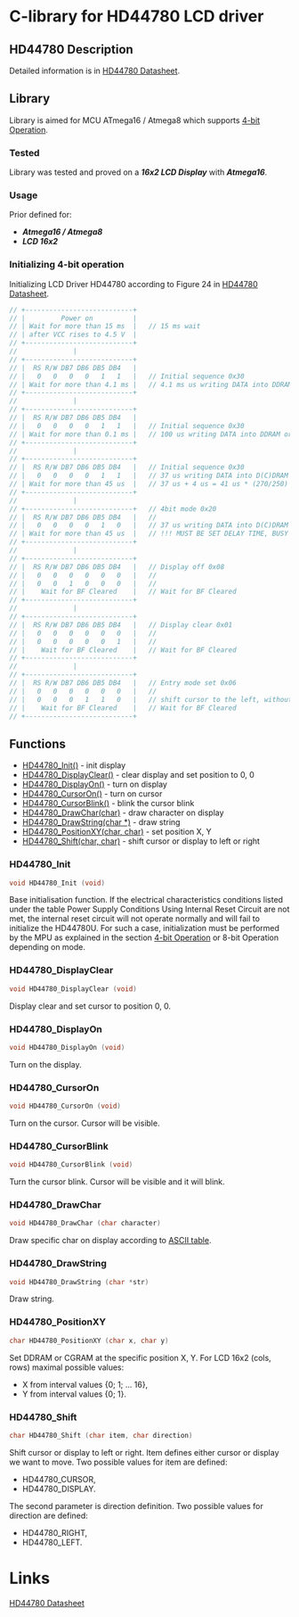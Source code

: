 # C-library for HD44780 LCD driver

## HD44780 Description
Detailed information is in [HD44780 Datasheet](https://www.sparkfun.com/datasheets/LCD/HD44780.pdf).

## Library
Library is aimed for MCU ATmega16 / Atmega8 which supports [4-bit Operation](#initializing-4-bit-operation).

### Tested
Library was tested and proved on a **_16x2 LCD Display_** with **_Atmega16_**.

### Usage
Prior defined for:
- **_Atmega16 / Atmega8_**
- **_LCD 16x2_**

### Initializing 4-bit operation

Initializing LCD Driver HD44780 according to Figure 24 in [HD44780 Datasheet](https://www.sparkfun.com/datasheets/LCD/HD44780.pdf).
 ```c
// +---------------------------+
// |         Power on          |
// | Wait for more than 15 ms  |   // 15 ms wait
// | after VCC rises to 4.5 V  |
// +---------------------------+
//              |
// +---------------------------+ 
// |  RS R/W DB7 DB6 DB5 DB4   |   
// |   0   0   0   0   1   1   |   // Initial sequence 0x30
// | Wait for more than 4.1 ms |   // 4.1 ms us writing DATA into DDRAM or CGRAM
// +---------------------------+
//              |
// +---------------------------+
// |  RS R/W DB7 DB6 DB5 DB4   |   
// |   0   0   0   0   1   1   |   // Initial sequence 0x30
// | Wait for more than 0.1 ms |   // 100 us writing DATA into DDRAM or CGRAM
// +---------------------------+
//              |
// +---------------------------+
// |  RS R/W DB7 DB6 DB5 DB4   |   // Initial sequence 0x30
// |   0   0   0   0   1   1   |   // 37 us writing DATA into D(C)DRAM 4us tadd - time after BF disapeared
// | Wait for more than 45 us  |   // 37 us + 4 us = 41 us * (270/250) = 45us
// +---------------------------+  
//              |
// +---------------------------+   // 4bit mode 0x20
// |  RS R/W DB7 DB6 DB5 DB4   |   // 
// |   0   0   0   0   1   0   |   // 37 us writing DATA into D(C)DRAM 4us tadd - time after BF disapeared
// | Wait for more than 45 us  |   // !!! MUST BE SET DELAY TIME, BUSY FLAG CHECK DOESN'T WORK CORRECTLY !!!
// +---------------------------+
//              |
// +---------------------------+
// |  RS R/W DB7 DB6 DB5 DB4   |   // Display off 0x08
// |   0   0   0   0   0   0   |   // 
// |   0   0   1   0   0   0   |   // 
// |    Wait for BF Cleared    |   // Wait for BF Cleared
// +---------------------------+
//              |
// +---------------------------+
// |  RS R/W DB7 DB6 DB5 DB4   |   // Display clear 0x01
// |   0   0   0   0   0   0   |   //
// |   0   0   0   0   0   1   |   //
// |    Wait for BF Cleared    |   // Wait for BF Cleared
// +---------------------------+
//              |
// +---------------------------+
// |  RS R/W DB7 DB6 DB5 DB4   |   // Entry mode set 0x06
// |   0   0   0   0   0   0   |   // 
// |   0   0   0   1   1   0   |   // shift cursor to the left, without text shifting
// |    Wait for BF Cleared    |   // Wait for BF Cleared
// +---------------------------+
```
## Functions

- [HD44780_Init()](#hd44780_init) - init display
- [HD44780_DisplayClear()](#hd44780_displayclear) - clear display and set position to 0, 0
- [HD44780_DisplayOn()](#hd44780_displayon) - turn on display
- [HD44780_CursorOn()](#hd44780_cursoron) - turn on cursor
- [HD44780_CursorBlink()](#hd44780_cursorblink) - blink the cursor blink
- [HD44780_DrawChar(char)](#hd44780_drawchar) - draw character on display
- [HD44780_DrawString(char *)](#hd44780_drawstring) - draw string
- [HD44780_PositionXY(char, char)](#hd44780_positionxy) - set position X, Y
- [HD44780_Shift(char, char)](#hd44780_shift) - shift cursor or display to left or right

### HD44780_Init
```c
void HD44780_Init (void)
```
Base initialisation function. If the electrical characteristics conditions listed under the table Power Supply Conditions Using
Internal Reset Circuit are not met, the internal reset circuit will not operate normally and will fail to initialize the HD44780U. For such a case, initialization must be performed by the MPU as explained in the section [4-bit Operation](#4-bit-operation) or 8-bit Operation depending on mode.

### HD44780_DisplayClear
```c
void HD44780_DisplayClear (void)
```
Display clear and set cursor to position 0, 0.

### HD44780_DisplayOn
```c
void HD44780_DisplayOn (void)
```
Turn on the display.

### HD44780_CursorOn
```c
void HD44780_CursorOn (void)
```
Turn on the cursor. Cursor will be visible.

### HD44780_CursorBlink
```c
void HD44780_CursorBlink (void)
```
Turn the cursor blink. Cursor will be visible and it will blink.

### HD44780_DrawChar
```c
void HD44780_DrawChar (char character)
```
Draw specific char on display according to [ASCII table](http://www.asciitable.com/).

### HD44780_DrawString
```c
void HD44780_DrawString (char *str)
```
Draw string.

### HD44780_PositionXY
```c
char HD44780_PositionXY (char x, char y)
```
Set DDRAM or CGRAM at the specific position X, Y. For LCD 16x2 (cols, rows) maximal possible values:
- X from interval values {0; 1; ... 16},
- Y from interval values {0; 1}.

### HD44780_Shift
```c
char HD44780_Shift (char item, char direction)
```
Shift cursor or display to left or right.
Item defines either cursor or display we want to move. Two possible values for item are defined:
- HD44780_CURSOR, 
- HD44780_DISPLAY.

The second parameter is direction definition. Two possible values for direction are defined:
- HD44780_RIGHT,
- HD44780_LEFT.

# Links
[HD44780 Datasheet](https://www.sparkfun.com/datasheets/LCD/HD44780.pdf)
